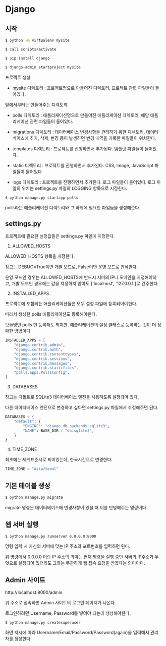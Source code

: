 # Django

## 시작

```bash
$ python -m virtualenv mysite

$ call scripts/activate

$ pip install django

$ django-admin startproject mysite
```

프로젝트 생성

- mysite 디렉토리 : 프로젝트명으로 만들어진 디렉토리, 프로젝트 관련 파일들이 들어있다.

밑에서부터는 만들어주는 디렉토리

- polls 디렉토리 : 애플리케이션명으로 만들어진 애플리케이션 디렉토리, 해당 애플리케이션 관련 파일들이 들어있다.

- migrations 디렉토리 : 데이터베이스 변경사항을 관리하기 위한 디렉토리, 데이터베이스에 추가, 삭제, 변경 등이 발생하면 변경 내역을 기록한 파일들이 위치한다.

- templates 디렉토리 : 프로젝트를 진행하면서 추가된다. 템플릿 파일들이 들어있다.

- static 디렉토리 : 프로젝트를 진행하면서 추가된다. CSS, Image, JavaScript 파일들이 들어있다

- logs 디렉토리 : 프로젝트를 진행하면서 추가된다. 로그 파일들이 들어있따. 로그 파일의 위치는 settings.py 파일의 LOGGING 항목으로 지정한다.

```bash
$ python manage.py startapp polls
```

polls라는 애플리케이션 디렉토리와 그 하위에 필요한 파일들을 생성해준다.

## settings.py

프로젝트에 필요한 설정값들은 settings.py 파일에 지정한다.

1. ALLOWED_HOSTS

ALLOWED_HOSTS 항목을 지정한다.

장고는 DEBUG=True이면 개발 모드로, False이면 운영 모드로 인식한다.

운영 모드인 경우는 ALLOWED_HOSTS에 반드시 서버의 IP나 도메인을 지정해야하고, 개발 모드인 경우에는 값을 지정하지 않아도 ['localhost', '127.0.0.1']로 간주한다

2. INSTALLED_APPS

프로젝트에 포함되는 애플리케이션들은 모두 설정 파일에 등록되어야한다.

따라서 생성한 polls 애플리케이션도 등록해야한다.

모듈명인 polls 만 등록해도 되지만, 애플리케이션의 설정 클래스로 등록하는 것이 더 정확한 방법이다.

```python
INSTALLED_APPS = [
    "django.contrib.admin",
    "django.contrib.auth",
    "django.contrib.contenttypes",
    "django.contrib.sessions",
    "django.contrib.messages",
    "django.contrib.staticfiles",
    "polls.apps.PollsConfig",
]
```

3. DATABASES

장고는 디폴트로 SQLite3 데이터베이스 엔진을 사용하도록 설정되어 있다.

다른 데이터베이스 엔진으로 변경하고 싶다면 settings.py 파일에서 수정해주면 된다.

```python
DATABASES = {
    "default": {
        "ENGINE": "django.db.backends.sqlite3",
        "NAME": BASE_DIR / "db.sqlite3",
    }
}
```

4. TIME_ZONE

최초에는 세계표준시로 되어있는데, 한국시간으로 변경한다.

```python
TIME_ZONE = "Asia/Seoul"
```

## 기본 테이블 생성

```bash
$ python manage.py migrate
```

migrate 명령은 데이터베이스에 변경사항이 있을 때 이를 반영해주는 명렁이다.

## 웹 서버 실행

```
$ python manage.py runserver 0.0.0.0:8000
```

명령 입력 시 자신의 서버에 맞는 IP 주소와 포트번호를 입력하면 된다.

위 명령에서 0.0.0.0 이란 IP 주소의 의미는 현재 명령을 실행 중인 서버의 IP주소가 무엇으로 설정되어 있더라도 그와는 무관하게 웹 접속 요청을 받겠다는 의미이다.

## Admin 사이트

http://localhost:8000/admin

위 주소로 접속하면 Admin 사이트의 로그인 페이지가 나온다.

로그인하려면 Username, Password를 넣어야 되는데 생성해야한다.

```bash
$ python manage.py createsuperuser
```

화면 지시에 따라 Username/Email/Password/Password(again)을 입력해서 관리자를 생성한다.
